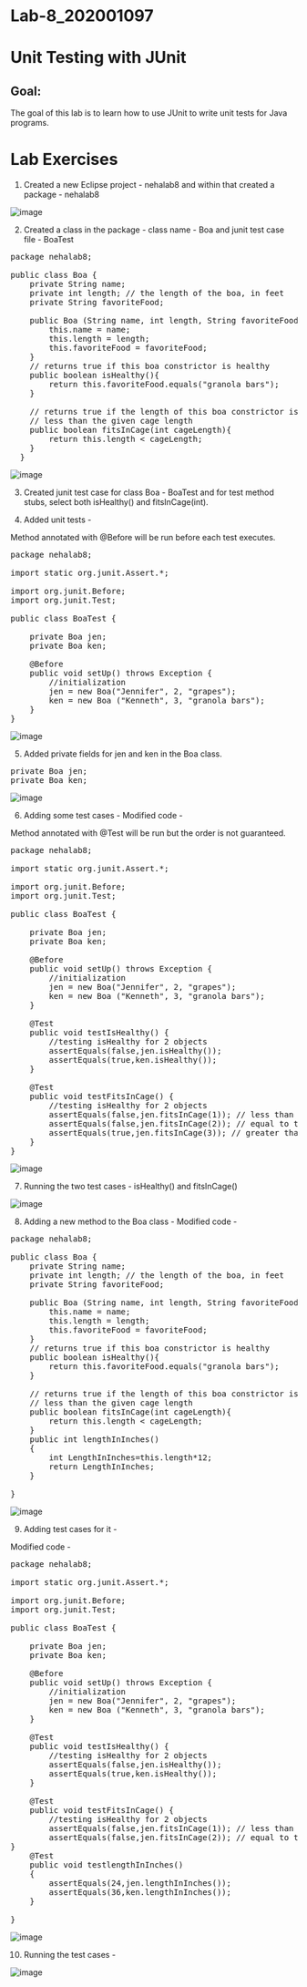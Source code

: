 # Lab-8_202001097

# Unit Testing with JUnit

## Goal:
The goal of this lab is to learn how to use JUnit to write unit tests for Java programs.

# Lab Exercises

1. Created a new Eclipse project - nehalab8 and within that created a package - nehalab8

![image](https://user-images.githubusercontent.com/123479469/233058332-a16dee8a-1fdc-4044-a679-14b01a7d1c36.png)

2. Created a class in the package - class name - Boa and junit test case file - BoaTest

<pre>
package nehalab8;

public class Boa {
	private String name;
	private int length; // the length of the boa, in feet
	private String favoriteFood;
	
	public Boa (String name, int length, String favoriteFood){
		this.name = name;
		this.length = length;
		this.favoriteFood = favoriteFood;
	}
	// returns true if this boa constrictor is healthy
	public boolean isHealthy(){
		return this.favoriteFood.equals("granola bars");
	}
	
	// returns true if the length of this boa constrictor is
	// less than the given cage length
	public boolean fitsInCage(int cageLength){
		return this.length < cageLength;
	}
  }
</pre>

![image](https://user-images.githubusercontent.com/123479469/233023817-b63fa106-04dc-421e-9471-cf67d75805d8.png)

3. Created junit test case for class Boa - BoaTest and for test method stubs, select both isHealthy() and fitsInCage(int).

4. Added unit tests - 

Method annotated with @Before will be run before each test executes.

<pre>
package nehalab8;

import static org.junit.Assert.*;

import org.junit.Before;
import org.junit.Test;

public class BoaTest {
	
	private Boa jen;
	private Boa ken;

	@Before
	public void setUp() throws Exception {
		//initialization
		jen = new Boa("Jennifer", 2, "grapes");
		ken = new Boa ("Kenneth", 3, "granola bars");
	}
}
</pre>

![image](https://user-images.githubusercontent.com/123479469/233039973-f0cb5ba9-235f-44ae-a5b1-dabd636ca229.png)

5. Added private fields for jen and ken in the Boa class.

<pre>
private Boa jen;
private Boa ken;
</pre>

![image](https://user-images.githubusercontent.com/123479469/233040296-b6ab4813-e28d-43d8-858f-d107a7785059.png)


6. Adding some test cases -
Modified code -

Method annotated with @Test will be run but the order is not guaranteed.

<pre>
package nehalab8;

import static org.junit.Assert.*;

import org.junit.Before;
import org.junit.Test;

public class BoaTest {
	
	private Boa jen;
	private Boa ken;

	@Before
	public void setUp() throws Exception {
		//initialization
		jen = new Boa("Jennifer", 2, "grapes");
		ken = new Boa ("Kenneth", 3, "granola bars");
	}

	@Test 
	public void testIsHealthy() {
		//testing isHealthy for 2 objects
		assertEquals(false,jen.isHealthy());
		assertEquals(true,ken.isHealthy());
	}
	
	@Test 
	public void testFitsInCage() {
		//testing isHealthy for 2 objects		
		assertEquals(false,jen.fitsInCage(1)); // less than the size of cage
		assertEquals(false,jen.fitsInCage(2)); // equal to the size of cage		
		assertEquals(true,jen.fitsInCage(3)); // greater than the size of cage
	}
}
</pre>

![image](https://user-images.githubusercontent.com/123479469/233040296-b6ab4813-e28d-43d8-858f-d107a7785059.png)

7. Running the two test cases - isHealthy() and fitsInCage()

![image](https://user-images.githubusercontent.com/123479469/233045674-f3b08225-68cb-4e05-ab03-85146b93059d.png)

8. Adding a new method to the Boa class -
Modified code -

<pre>
package nehalab8;

public class Boa {
	private String name;
	private int length; // the length of the boa, in feet
	private String favoriteFood;
	
	public Boa (String name, int length, String favoriteFood){
		this.name = name;
		this.length = length;
		this.favoriteFood = favoriteFood;
	}
	// returns true if this boa constrictor is healthy
	public boolean isHealthy(){
		return this.favoriteFood.equals("granola bars");
	}
	
	// returns true if the length of this boa constrictor is
	// less than the given cage length
	public boolean fitsInCage(int cageLength){
		return this.length < cageLength;
	}
	public int lengthInInches()
	{
		int LengthInInches=this.length*12;
		return LengthInInches;
	}
	
}
</pre>

![image](https://user-images.githubusercontent.com/123479469/233040406-71c26cb7-3ab5-43cf-9e1a-ad387546ba99.png)

9. Adding test cases for it -

Modified code -

<pre>
package nehalab8;

import static org.junit.Assert.*;

import org.junit.Before;
import org.junit.Test;

public class BoaTest {
	
	private Boa jen;
	private Boa ken;

	@Before
	public void setUp() throws Exception {
		//initialization
		jen = new Boa("Jennifer", 2, "grapes");
		ken = new Boa ("Kenneth", 3, "granola bars");
	}

	@Test 
	public void testIsHealthy() {
		//testing isHealthy for 2 objects
		assertEquals(false,jen.isHealthy());
		assertEquals(true,ken.isHealthy());
	}
	
	@Test 
	public void testFitsInCage() {
		//testing isHealthy for 2 objects		
		assertEquals(false,jen.fitsInCage(1)); // less than the size of cage
		assertEquals(false,jen.fitsInCage(2)); // equal to the size of cage		assertEquals(true,jen.fitsInCage(3)); // greater than the size of cage
}
	@Test
	public void testlengthInInches()
	{
		assertEquals(24,jen.lengthInInches());
		assertEquals(36,ken.lengthInInches());
	}

}
</pre>

![image](https://user-images.githubusercontent.com/123479469/233046370-8e21ff51-4dda-4d3f-a5a3-77d68b2858fe.png)

10. Running the test cases - 

![image](https://user-images.githubusercontent.com/123479469/233044795-45429853-55d9-4234-9e8a-6f7623657a00.png)







